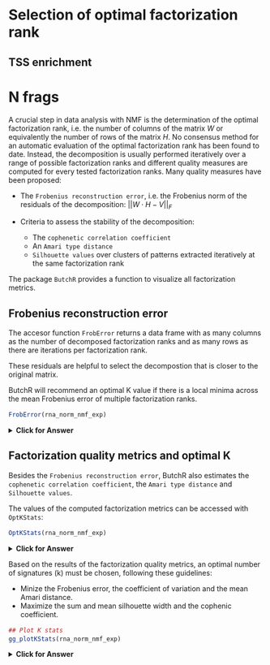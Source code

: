 # Selection of optimal factorization rank

## TSS enrichment
# N frags

A crucial step in data analysis with NMF is the determination of the
optimal factorization rank, i.e. the number of columns of the matrix *W*
or equivalently the number of rows of the matrix *H*. No consensus
method for an automatic evaluation of the optimal factorization rank has
been found to date. Instead, the decomposition is usually performed
iteratively over a range of possible factorization ranks and different
quality measures are computed for every tested factorization ranks. Many
quality measures have been proposed:

-   The `Frobenius reconstruction error`, i.e. the Frobenius norm of the
    residuals of the decomposition:
    \|\|*W* ⋅ *H* − *V*\|\|<sub>*F*</sub>

-   Criteria to assess the stability of the decomposition:

    -   The `cophenetic correlation coefficient`
    -   An `Amari type distance`
    -   `Silhouette values` over clusters of patterns extracted
        iteratively at the same factorization rank

The package `ButchR` provides a function to visualize all factorization
metrics.



## Frobenius reconstruction error

The accesor function `FrobError` returns a data frame with as many columns as the number of 
decomposed factorization ranks and as many rows as there are iterations per
factorization rank.

These residuals are helpful to select the decompostion that is closer to the original matrix.

ButchR will recommend an optimal K value if there is a local minima across the mean Frobenius error of multiple factorization ranks.

```r
FrobError(rna_norm_nmf_exp)
```

<details>
<summary><b>Click for Answer</b></summary>

```
## [1] "\nNo optimal K found, please select manualy\n"
```

<table>
 <thead>
  <tr>
   <th style="text-align:right;"> k2 </th>
   <th style="text-align:right;"> k3 </th>
   <th style="text-align:right;"> k4 </th>
   <th style="text-align:right;"> k5 </th>
   <th style="text-align:right;"> k6 </th>
   <th style="text-align:right;"> k7 </th>
   <th style="text-align:right;"> k8 </th>
   <th style="text-align:right;"> k9 </th>
   <th style="text-align:right;"> k10 </th>
  </tr>
 </thead>
<tbody>
  <tr>
   <td style="text-align:right;"> 0.1975693 </td>
   <td style="text-align:right;"> 0.1833415 </td>
   <td style="text-align:right;"> 0.1671235 </td>
   <td style="text-align:right;"> 0.1532516 </td>
   <td style="text-align:right;"> 0.1481093 </td>
   <td style="text-align:right;"> 0.1340936 </td>
   <td style="text-align:right;"> 0.1367746 </td>
   <td style="text-align:right;"> 0.1352234 </td>
   <td style="text-align:right;"> 0.1176797 </td>
  </tr>
  <tr>
   <td style="text-align:right;"> 0.1968017 </td>
   <td style="text-align:right;"> 0.1816921 </td>
   <td style="text-align:right;"> 0.1629583 </td>
   <td style="text-align:right;"> 0.1545430 </td>
   <td style="text-align:right;"> 0.1470479 </td>
   <td style="text-align:right;"> 0.1380185 </td>
   <td style="text-align:right;"> 0.1313077 </td>
   <td style="text-align:right;"> 0.1300730 </td>
   <td style="text-align:right;"> 0.1169848 </td>
  </tr>
  <tr>
   <td style="text-align:right;"> 0.1973312 </td>
   <td style="text-align:right;"> 0.1792726 </td>
   <td style="text-align:right;"> 0.1674623 </td>
   <td style="text-align:right;"> 0.1527080 </td>
   <td style="text-align:right;"> 0.1452187 </td>
   <td style="text-align:right;"> 0.1325158 </td>
   <td style="text-align:right;"> 0.1341041 </td>
   <td style="text-align:right;"> 0.1318661 </td>
   <td style="text-align:right;"> 0.1200745 </td>
  </tr>
  <tr>
   <td style="text-align:right;"> 0.1965124 </td>
   <td style="text-align:right;"> 0.1770754 </td>
   <td style="text-align:right;"> 0.1614196 </td>
   <td style="text-align:right;"> 0.1540932 </td>
   <td style="text-align:right;"> 0.1437228 </td>
   <td style="text-align:right;"> 0.1324107 </td>
   <td style="text-align:right;"> 0.1272746 </td>
   <td style="text-align:right;"> 0.1293386 </td>
   <td style="text-align:right;"> 0.1176948 </td>
  </tr>
  <tr>
   <td style="text-align:right;"> 0.1968222 </td>
   <td style="text-align:right;"> 0.1763261 </td>
   <td style="text-align:right;"> 0.1655435 </td>
   <td style="text-align:right;"> 0.1521472 </td>
   <td style="text-align:right;"> 0.1438162 </td>
   <td style="text-align:right;"> 0.1389070 </td>
   <td style="text-align:right;"> 0.1308415 </td>
   <td style="text-align:right;"> 0.1295302 </td>
   <td style="text-align:right;"> 0.1155311 </td>
  </tr>
  <tr>
   <td style="text-align:right;"> 0.1977374 </td>
   <td style="text-align:right;"> 0.1870041 </td>
   <td style="text-align:right;"> 0.1622449 </td>
   <td style="text-align:right;"> 0.1507951 </td>
   <td style="text-align:right;"> 0.1465456 </td>
   <td style="text-align:right;"> 0.1379959 </td>
   <td style="text-align:right;"> 0.1390313 </td>
   <td style="text-align:right;"> 0.1243427 </td>
   <td style="text-align:right;"> 0.1211344 </td>
  </tr>
  <tr>
   <td style="text-align:right;"> 0.1963016 </td>
   <td style="text-align:right;"> 0.1832476 </td>
   <td style="text-align:right;"> 0.1610669 </td>
   <td style="text-align:right;"> 0.1517311 </td>
   <td style="text-align:right;"> 0.1495082 </td>
   <td style="text-align:right;"> 0.1414465 </td>
   <td style="text-align:right;"> 0.1323888 </td>
   <td style="text-align:right;"> 0.1272976 </td>
   <td style="text-align:right;"> 0.1230526 </td>
  </tr>
  <tr>
   <td style="text-align:right;"> 0.1987224 </td>
   <td style="text-align:right;"> 0.1787391 </td>
   <td style="text-align:right;"> 0.1606174 </td>
   <td style="text-align:right;"> 0.1531967 </td>
   <td style="text-align:right;"> 0.1403434 </td>
   <td style="text-align:right;"> 0.1394498 </td>
   <td style="text-align:right;"> 0.1359764 </td>
   <td style="text-align:right;"> 0.1341932 </td>
   <td style="text-align:right;"> 0.1184785 </td>
  </tr>
  <tr>
   <td style="text-align:right;"> 0.1974589 </td>
   <td style="text-align:right;"> 0.1766975 </td>
   <td style="text-align:right;"> 0.1628189 </td>
   <td style="text-align:right;"> 0.1513562 </td>
   <td style="text-align:right;"> 0.1415927 </td>
   <td style="text-align:right;"> 0.1410059 </td>
   <td style="text-align:right;"> 0.1366363 </td>
   <td style="text-align:right;"> 0.1267888 </td>
   <td style="text-align:right;"> 0.1273292 </td>
  </tr>
  <tr>
   <td style="text-align:right;"> 0.1971803 </td>
   <td style="text-align:right;"> 0.1785069 </td>
   <td style="text-align:right;"> 0.1713303 </td>
   <td style="text-align:right;"> 0.1591989 </td>
   <td style="text-align:right;"> 0.1381672 </td>
   <td style="text-align:right;"> 0.1319049 </td>
   <td style="text-align:right;"> 0.1371715 </td>
   <td style="text-align:right;"> 0.1273660 </td>
   <td style="text-align:right;"> 0.1233168 </td>
  </tr>
</tbody>
</table>
</details>



## Factorization quality metrics and optimal K

Besides the `Frobenius reconstruction error`, ButchR also estimates the `cophenetic correlation coefficient`, the `Amari type distance` and `Silhouette values`.

The values of the computed factorization metrics can be accessed with
`OptKStats`:


```r
OptKStats(rna_norm_nmf_exp)
```

<details>
<summary><b>Click for Answer</b></summary>

<table>
 <thead>
  <tr>
   <th style="text-align:left;"> rank_id </th>
   <th style="text-align:right;"> k </th>
   <th style="text-align:right;"> FrobError_min </th>
   <th style="text-align:right;"> FrobError_mean </th>
   <th style="text-align:right;"> FrobError_sd </th>
   <th style="text-align:right;"> FrobError_cv </th>
   <th style="text-align:right;"> sumSilWidth </th>
   <th style="text-align:right;"> meanSilWidth </th>
   <th style="text-align:right;"> copheneticCoeff </th>
   <th style="text-align:right;"> meanAmariDist </th>
  </tr>
 </thead>
<tbody>
  <tr>
   <td style="text-align:left;"> k2 </td>
   <td style="text-align:right;"> 2 </td>
   <td style="text-align:right;"> 0.1963016 </td>
   <td style="text-align:right;"> 0.1972437 </td>
   <td style="text-align:right;"> 0.0006984 </td>
   <td style="text-align:right;"> 0.0035407 </td>
   <td style="text-align:right;"> 19.77115 </td>
   <td style="text-align:right;"> 0.9885575 </td>
   <td style="text-align:right;"> 0.9773151 </td>
   <td style="text-align:right;"> 0.0027460 </td>
  </tr>
  <tr>
   <td style="text-align:left;"> k3 </td>
   <td style="text-align:right;"> 3 </td>
   <td style="text-align:right;"> 0.1763261 </td>
   <td style="text-align:right;"> 0.1801903 </td>
   <td style="text-align:right;"> 0.0035052 </td>
   <td style="text-align:right;"> 0.0194528 </td>
   <td style="text-align:right;"> 22.77287 </td>
   <td style="text-align:right;"> 0.7590957 </td>
   <td style="text-align:right;"> 0.8144873 </td>
   <td style="text-align:right;"> 0.0533091 </td>
  </tr>
  <tr>
   <td style="text-align:left;"> k4 </td>
   <td style="text-align:right;"> 4 </td>
   <td style="text-align:right;"> 0.1606174 </td>
   <td style="text-align:right;"> 0.1642586 </td>
   <td style="text-align:right;"> 0.0034874 </td>
   <td style="text-align:right;"> 0.0212309 </td>
   <td style="text-align:right;"> 31.81031 </td>
   <td style="text-align:right;"> 0.7952578 </td>
   <td style="text-align:right;"> 0.7598790 </td>
   <td style="text-align:right;"> 0.0437001 </td>
  </tr>
  <tr>
   <td style="text-align:left;"> k5 </td>
   <td style="text-align:right;"> 5 </td>
   <td style="text-align:right;"> 0.1507951 </td>
   <td style="text-align:right;"> 0.1533021 </td>
   <td style="text-align:right;"> 0.0023846 </td>
   <td style="text-align:right;"> 0.0155550 </td>
   <td style="text-align:right;"> 25.97285 </td>
   <td style="text-align:right;"> 0.5194569 </td>
   <td style="text-align:right;"> 0.6734895 </td>
   <td style="text-align:right;"> 0.0851761 </td>
  </tr>
  <tr>
   <td style="text-align:left;"> k6 </td>
   <td style="text-align:right;"> 6 </td>
   <td style="text-align:right;"> 0.1381672 </td>
   <td style="text-align:right;"> 0.1444072 </td>
   <td style="text-align:right;"> 0.0035920 </td>
   <td style="text-align:right;"> 0.0248740 </td>
   <td style="text-align:right;"> 33.09691 </td>
   <td style="text-align:right;"> 0.5516152 </td>
   <td style="text-align:right;"> 0.6077940 </td>
   <td style="text-align:right;"> 0.0875744 </td>
  </tr>
  <tr>
   <td style="text-align:left;"> k7 </td>
   <td style="text-align:right;"> 7 </td>
   <td style="text-align:right;"> 0.1319049 </td>
   <td style="text-align:right;"> 0.1367749 </td>
   <td style="text-align:right;"> 0.0036902 </td>
   <td style="text-align:right;"> 0.0269798 </td>
   <td style="text-align:right;"> 38.07320 </td>
   <td style="text-align:right;"> 0.5439029 </td>
   <td style="text-align:right;"> 0.6412591 </td>
   <td style="text-align:right;"> 0.0939794 </td>
  </tr>
  <tr>
   <td style="text-align:left;"> k8 </td>
   <td style="text-align:right;"> 8 </td>
   <td style="text-align:right;"> 0.1272746 </td>
   <td style="text-align:right;"> 0.1341507 </td>
   <td style="text-align:right;"> 0.0036326 </td>
   <td style="text-align:right;"> 0.0270786 </td>
   <td style="text-align:right;"> 34.12018 </td>
   <td style="text-align:right;"> 0.4265023 </td>
   <td style="text-align:right;"> 0.5583952 </td>
   <td style="text-align:right;"> 0.1325817 </td>
  </tr>
  <tr>
   <td style="text-align:left;"> k9 </td>
   <td style="text-align:right;"> 9 </td>
   <td style="text-align:right;"> 0.1243427 </td>
   <td style="text-align:right;"> 0.1296020 </td>
   <td style="text-align:right;"> 0.0033991 </td>
   <td style="text-align:right;"> 0.0262273 </td>
   <td style="text-align:right;"> 36.35971 </td>
   <td style="text-align:right;"> 0.4039967 </td>
   <td style="text-align:right;"> 0.6838229 </td>
   <td style="text-align:right;"> 0.1413364 </td>
  </tr>
  <tr>
   <td style="text-align:left;"> k10 </td>
   <td style="text-align:right;"> 10 </td>
   <td style="text-align:right;"> 0.1155311 </td>
   <td style="text-align:right;"> 0.1201276 </td>
   <td style="text-align:right;"> 0.0036093 </td>
   <td style="text-align:right;"> 0.0300453 </td>
   <td style="text-align:right;"> 43.32247 </td>
   <td style="text-align:right;"> 0.4332247 </td>
   <td style="text-align:right;"> 0.6127411 </td>
   <td style="text-align:right;"> 0.1341529 </td>
  </tr>
</tbody>
</table>
</details>



Based on the results of the factorization quality metrics, an optimal number of signatures (k) must be chosen, following these guidelines:

- Minize the Frobenius error, the coefficient of variation and the mean Amari distance.  
- Maximize the sum and mean silhouette width and the cophenic coefficient.


```r
## Plot K stats
gg_plotKStats(rna_norm_nmf_exp)
```
<details>
<summary><b>Click for Answer</b></summary>

![](./figs/rna_NMF_optK-1.png)
  
</details>